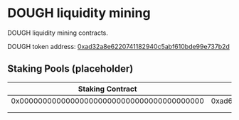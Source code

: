 # DOUGH liquidity mining

DOUGH liquidity mining contracts.

DOUGH token address: [0xad32a8e6220741182940c5abf610bde99e737b2d](https://etherscan.io/address/0xad32a8e6220741182940c5abf610bde99e737b2d)


## Staking Pools (placeholder)

| Staking Contract                           | Staked Token                               | Reward Token                               |
|--------------------------------------------|--------------------------------------------|--------------------------------------------|
| 0x0000000000000000000000000000000000000000 | 0xad6a626ae2b43dcb1b39430ce496d2fa0365ba9c | 0xad32a8e6220741182940c5abf610bde99e737b2d |
|                                            |                                            |                                            |
|                                            |                                            |                                            |

